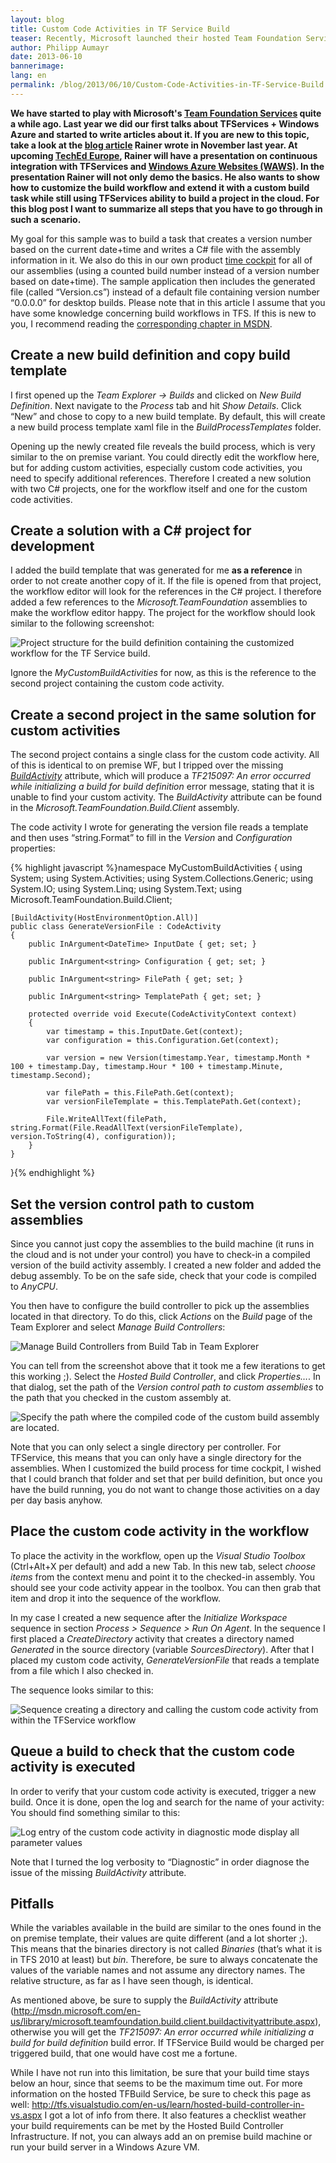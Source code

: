 ```yaml
---
layout: blog
title: Custom Code Activities in TF Service Build
teaser: Recently, Microsoft launched their hosted Team Foundation Service which includes the ability to use customized workflows including custom code activities. Last week, I gave the feature a spin and here’s a few things that I tripped over.
author: Philipp Aumayr
date: 2013-06-10
bannerimage: 
lang: en
permalink: /blog/2013/06/10/Custom-Code-Activities-in-TF-Service-Build
---
```


<p>
  <strong>We have started to play with Microsoft's <a href="http://tfs.visualstudio.com" target="_blank">Team Foundation Services</a> quite a while ago. Last year we did our first talks about TFServices + Windows Azure and started to write articles about it. If you are new to this topic, take a look at the <a href="http://www.software-architects.com/devblog/2012/11/28/Continuous-Integration-With-Windows-Azure-Websites-and-Team-Foundation-Services" target="_blank">blog article</a> Rainer wrote in November last year. At upcoming <a href="http://channel9.msdn.com/Events/TechEd/Europe/2013/WAD-B302" target="_blank">TechEd Europe</a>, Rainer will have a presentation on continuous integration with TFServices and <a href="http://www.windowsazure.com/en-us/services/web-sites/" target="_blank">Windows Azure Websites (WAWS)</a>. In the presentation Rainer will not only demo the basics. He also wants to show how to customize the build workflow and extend it with a custom build task while still using TFServices ability to build a project in the cloud. For this blog post I want to summarize all steps that you have to go through in such a scenario.</strong>
</p><p>My goal for this sample was to build a task that creates a version number based on the current date+time and writes a C# file with the assembly information in it. We also do this in our own product <a href="http://www.timecockpit.com" target="_blank">time cockpit</a> for all of our assemblies (using a counted build number instead of a version number based on date+time). The sample application then includes the generated file (called “Version.cs”) instead of a default file containing version number “0.0.0.0” for desktop builds. Please note that in this article I assume that you have some knowledge concerning build workflows in TFS. If this is new to you, I recommend reading the <a href="http://msdn.microsoft.com/en-us/library/vstudio/ms400688.aspx" target="_blank">corresponding chapter in MSDN</a>.</p><h2>Create a new build definition and copy build template</h2><p>I first opened up the <em>Team Explorer -&gt; Builds</em> and clicked on <em>New Build Definition</em>. Next navigate to the <em>Process</em> tab and hit <em>Show Details</em>. Click “New” and chose to copy to a new build template. By default, this will create a new build process template xaml file in the <em>BuildProcessTemplates</em> folder.</p><p>Opening up the newly created file reveals the build process, which is very similar to the on premise variant. You could directly edit the workflow here, but for adding custom activities, especially custom code activities, you need to specify additional references. Therefore I created a new solution with two C# projects, one for the workflow itself and one for the custom code activities.</p><h2>Create a solution with a C# project for development</h2><p>I added the build template that was generated for me <strong>as a reference</strong> in order to not create another copy of it. If the file is opened from that project, the workflow editor will look for the references in the C# project. I therefore added a few references to the <em>Microsoft.TeamFoundation</em> assemblies to make the workflow editor happy. The project for the workflow should look similar to the following screenshot:</p><p>
  <img src="{{site.baseurl}}/content/images/blog/2013/06/tfservice-build-definition-references-to-tfs-api.png" alt="Project structure for the build definition containing the customized workflow for the TF Service build." title="Project structure for the build definition." />
</p><p>Ignore the <em>MyCustomBuildActivities</em> for now, as this is the reference to the second project containing the custom code activity.</p><h2>Create a second project in the same solution for custom activities</h2><p>The second project contains a single class for the custom code activity. All of this is identical to on premise WF, but I tripped over the missing <em><a href="http://msdn.microsoft.com/en-us/library/microsoft.teamfoundation.build.client.buildactivityattribute.aspx" target="_blank">BuildActivity</a></em> attribute, which will produce a <em>TF215097: An error occurred while initializing a build for build definition</em> error message, stating that it is unable to find your custom activity. The <em>BuildActivity</em> attribute can be found in the <em>Microsoft.TeamFoundation.Build.Client</em> assembly.</p><p>The code activity I wrote for generating the version file reads a template and then uses “string.Format” to fill in the <em>Version</em> and <em>Configuration</em> properties:</p>{% highlight javascript %}namespace MyCustomBuildActivities
{
    using System;
    using System.Activities;
    using System.Collections.Generic;
    using System.IO;
    using System.Linq;
    using System.Text;
    using Microsoft.TeamFoundation.Build.Client;

    [BuildActivity(HostEnvironmentOption.All)]
    public class GenerateVersionFile : CodeActivity
    {
        public InArgument<DateTime> InputDate { get; set; }

        public InArgument<string> Configuration { get; set; }

        public InArgument<string> FilePath { get; set; }

        public InArgument<string> TemplatePath { get; set; }

        protected override void Execute(CodeActivityContext context)
        {
            var timestamp = this.InputDate.Get(context);
            var configuration = this.Configuration.Get(context);

            var version = new Version(timestamp.Year, timestamp.Month * 100 + timestamp.Day, timestamp.Hour * 100 + timestamp.Minute, timestamp.Second);

            var filePath = this.FilePath.Get(context);
            var versionFileTemplate = this.TemplatePath.Get(context);

            File.WriteAllText(filePath, string.Format(File.ReadAllText(versionFileTemplate), version.ToString(4), configuration));
        }
    }
}{% endhighlight %}<h2>Set the version control path to custom assemblies</h2><p>Since you cannot just copy the assemblies to the build machine (it runs in the cloud and is not under your control) you have to check-in a compiled version of the build activity assembly. I created a new folder and added the debug assembly. To be on the safe side, check that your code is compiled to <em>AnyCPU</em>.</p><p>You then have to configure the build controller to pick up the assemblies located in that directory. To do this, click <em>Actions</em> on the <em>Build</em> page of the Team Explorer and select <em>Manage Build Controllers</em>:</p><p>
  <img src="{{site.baseurl}}/content/images/blog/2013/06/tfservice-manage-build-controllers.png" alt="Manage Build Controllers from Build Tab in Team Explorer" title="Manage Build Controllers..." />
</p><p>You can tell from the screenshot above that it took me a few iterations to get this working ;). Select the <em>Hosted Build Controller</em>, and click <em>Properties…</em>. In that dialog, set the path of the <em>Version control path to custom assemblies</em> to the path that you checked in the custom assembly at.</p><p>
  <img src="{{site.baseurl}}/content/images/blog/2013/06/tfservice-version-control-path.png" alt="Specify the path where the compiled code of the custom build assembly are located." title="Version control path for custom assemblies" />
</p><p>Note that you can only select a single directory per controller. For TFService, this means that you can only have a single directory for the assemblies. When I customized the build process for time cockpit, I wished that I could branch that folder and set that per build definition, but once you have the build running, you do not want to change those activities on a day per day basis anyhow.</p><h2>Place the custom code activity in the workflow</h2><p>To place the activity in the workflow, open up the <em>Visual Studio Toolbox</em> (Ctrl+Alt+X per default) and add a new Tab. In this new tab, select <em>choose items</em> from the context menu and point it to the checked-in assembly. You should see your code activity appear in the toolbox. You can then grab that item and drop it into the sequence of the workflow.</p><p>In my case I created a new sequence after the <em>Initialize Workspace</em> sequence in section <em>Process &gt; Sequence &gt; Run On Agent</em>. In the sequence I first placed a <em>CreateDirectory</em> activity that creates a directory named <em>Generated</em> in the source directory (variable <em>SourcesDirectory</em>). After that I placed my custom code activity, <em>GenerateVersionFile</em> that reads a template from a file which I also checked in.</p><p>The sequence looks similar to this:</p><p>
  <img src="{{site.baseurl}}/content/images/blog/2013/06/tfservice-generate-version-file-sequence.png" alt="Sequence creating a directory and calling the custom code activity from within the TFService workflow" title="Sequence for creating a custom directory and calling the custom code activity." />
</p><h2>Queue a build to check that the custom code activity is executed</h2><p>In order to verify that your custom code activity is executed, trigger a new build. Once it is done, open the log and search for the name of your activity: You should find something similar to this:</p><p>
  <img src="{{site.baseurl}}/content/images/blog/2013/06/tfservice-custom-code-activity-log-entry.png" alt="Log entry of the custom code activity in diagnostic mode display all parameter values" title="Log entry of the custom code activity" />
</p><p>Note that I turned the log verbosity to “Diagnostic” in order diagnose the issue of the missing <em>BuildActivity</em> attribute.</p><h2>Pitfalls</h2><p>While the variables available in the build are similar to the ones found in the on premise template, their values are quite different (and a lot shorter ;). This means that the binaries directory is not called <em>Binaries</em> (that’s what it is in TFS 2010 at least) but <em>bin</em>. Therefore, be sure to always concatenate the values of the variable names and not assume any directory names. The relative structure, as far as I have seen though, is identical.</p><p>As mentioned above, be sure to supply the <em>BuildActivity</em> attribute (<a href="http://msdn.microsoft.com/en-us/library/microsoft.teamfoundation.build.client.buildactivityattribute.aspx">http://msdn.microsoft.com/en-us/library/microsoft.teamfoundation.build.client.buildactivityattribute.aspx</a>), otherwise you will get the <em>TF215097: An error occurred while initializing a build for build definition</em> build error. If TFService Build would be charged per triggered build, that one would have cost me a fortune.</p><p>While I have not run into this limitation, be sure that your build time stays below an hour, since that seems to be the maximum time out. For more information on the hosted TFBuild Service, be sure to check this page as well: <a href="http://tfs.visualstudio.com/en-us/learn/hosted-build-controller-in-vs.aspx">http://tfs.visualstudio.com/en-us/learn/hosted-build-controller-in-vs.aspx</a> I got a lot of info from there. It also features a checklist weather your build requirements can be met by the Hosted Build Controller Infrastructure. If not, you can always add an on premise build machine or run your build server in a Windows Azure VM.</p>